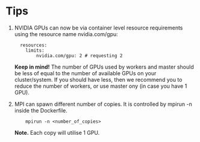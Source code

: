 # Tips

1. NVIDIA GPUs can now be via container level resource requirements using the resource name nvidia.com/gpu:
    ```
      resources:
        limits:
            nvidia.com/gpu: 2 # requesting 2 
    ```
    **Keep in mind!** The number of GPUs used by workers and master should be less of equal to the number of available GPUs on your cluster/system. If you should have less, then we recommend you to reduce the number of workers, or use master ony (in case you have 1 GPU).
    
2. MPI can spawn different number of copies. It is controlled by mpirun -n inside the Dockerfile.

    ```
        mpirun -n <number_of_copies>
    ```
    
    **Note.** Each copy will utilise 1 GPU.
   